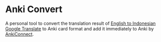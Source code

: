 # Anki Convert

A personal tool to convert the translation result of [English to Indonesian Google Translate](https://translate.google.com/?sl=en&tl=id) to Anki card format and add it immediately to Anki by [AnkiConnect](https://foosoft.net/projects/anki-connect/).